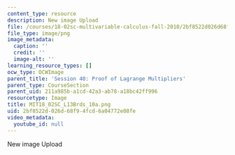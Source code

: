 ```yaml
---
content_type: resource
description: New image Upload
file: /courses/18-02sc-multivariable-calculus-fall-2010/2bf8522d026d68f94fcd6a04772e08fe_MIT18_02SC_L13Brds_10a.png
file_type: image/png
image_metadata:
  caption: ''
  credit: ''
  image-alt: ''
learning_resource_types: []
ocw_type: OCWImage
parent_title: 'Session 40: Proof of Lagrange Multipliers'
parent_type: CourseSection
parent_uid: 211a985b-a1cd-42a3-ab78-a18bc42ff996
resourcetype: Image
title: MIT18_02SC_L13Brds_10a.png
uid: 2bf8522d-026d-68f9-4fcd-6a04772e08fe
video_metadata:
  youtube_id: null
---
```

New image Upload

